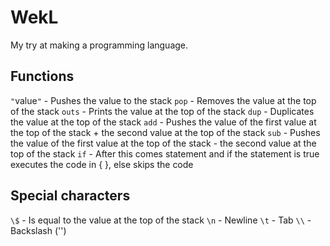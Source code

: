 WekL
=
My try at making a programming language.

Functions
-
`"`value`"` - Pushes the value to the stack
`pop` - Removes the value at the top of the stack
`outs` - Prints the value at the top of the stack
`dup` - Duplicates the value at the top of the stack
`add` - Pushes the value of the first value at the top of the stack + the second value at the top of the stack
`sub` - Pushes the value of the first value at the top of the stack - the second value at the top of the stack
`if` - After this comes statement and if the statement is true executes the code in { }, else skips the code

Special characters
-
`\$` - Is equal to the value at the top of the stack
`\n` - Newline
`\t` - Tab
`\\` - Backslash ('\')
